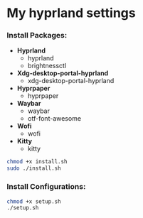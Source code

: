 # My hyprland settings

### Install Packages:

* __Hyprland__
	* hyprland
	* brightnessctl
* __Xdg-desktop-portal-hyprland__
	* xdg-desktop-portal-hyprland
* __Hyprpaper__
	* hyprpaper
* __Waybar__
	* waybar
	* otf-font-awesome
* __Wofi__
	* wofi
* __Kitty__
	* kitty

```bash
chmod +x install.sh
sudo ./install.sh
```

### Install Configurations:

```bash
chmod +x setup.sh
./setup.sh
```